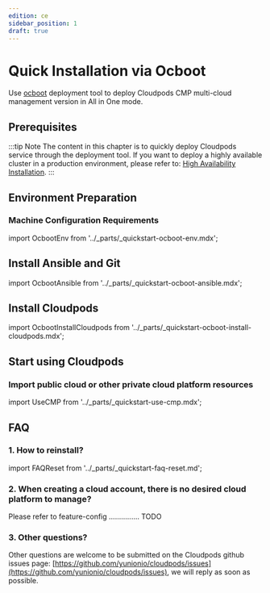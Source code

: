 ```yaml
---
edition: ce
sidebar_position: 1
draft: true
---
```


# Quick Installation via Ocboot 

Use [ocboot](https://github.com/yunionio/ocboot) deployment tool to deploy Cloudpods CMP multi-cloud management version in All in One mode.

## Prerequisites

:::tip Note
The content in this chapter is to quickly deploy Cloudpods service through the deployment tool. If you want to deploy a highly available cluster in a production environment, please refer to: [High Availability Installation](./ha-ce).
:::

## Environment Preparation

### Machine Configuration Requirements

import OcbootEnv from '../_parts/_quickstart-ocboot-env.mdx';

<OcbootEnv />

## Install Ansible and Git

import OcbootAnsible from '../_parts/_quickstart-ocboot-ansible.mdx';

<OcbootAnsible />

## Install Cloudpods

import OcbootInstallCloudpods from '../_parts/_quickstart-ocboot-install-cloudpods.mdx';

<OcbootInstallCloudpods productVersion="cmp" />


## Start using Cloudpods

### Import public cloud or other private cloud platform resources

import UseCMP from '../_parts/_quickstart-use-cmp.mdx';

<UseCMP />

## FAQ


### 1. How to reinstall?

import FAQReset from '../_parts/_quickstart-faq-reset.md';

<FAQReset />

### 2. When creating a cloud account, there is no desired cloud platform to manage?

Please refer to feature-config  ............... TODO

### 3. Other questions?

Other questions are welcome to be submitted on the Cloudpods github issues page: [https://github.com/yunionio/cloudpods/issues](https://github.com/yunionio/cloudpods/issues), we will reply as soon as possible.
